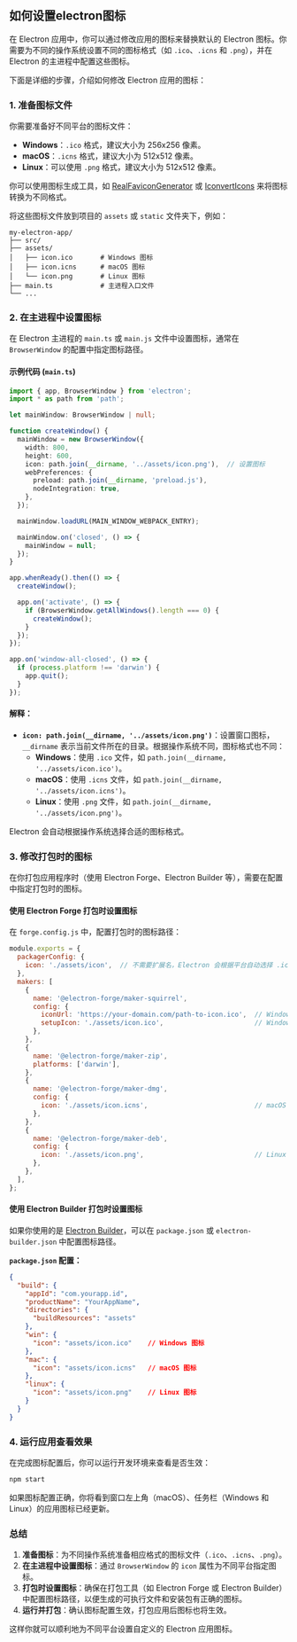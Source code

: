 ## 如何设置electron图标

在 Electron 应用中，你可以通过修改应用的图标来替换默认的 Electron 图标。你需要为不同的操作系统设置不同的图标格式（如 `.ico`、`.icns` 和 `.png`），并在 Electron 的主进程中配置这些图标。

下面是详细的步骤，介绍如何修改 Electron 应用的图标：

### 1. 准备图标文件

你需要准备好不同平台的图标文件：

- **Windows**：`.ico` 格式，建议大小为 256x256 像素。
- **macOS**：`.icns` 格式，建议大小为 512x512 像素。
- **Linux**：可以使用 `.png` 格式，建议大小为 512x512 像素。

你可以使用图标生成工具，如 [RealFaviconGenerator](https://realfavicongenerator.net/) 或 [IconvertIcons](https://iconverticons.com/) 来将图标转换为不同格式。

将这些图标文件放到项目的 `assets` 或 `static` 文件夹下，例如：

```
my-electron-app/
├── src/
├── assets/
│   ├── icon.ico       # Windows 图标
│   ├── icon.icns      # macOS 图标
│   └── icon.png       # Linux 图标
├── main.ts            # 主进程入口文件
└── ...
```

### 2. 在主进程中设置图标

在 Electron 主进程的 `main.ts` 或 `main.js` 文件中设置图标，通常在 `BrowserWindow` 的配置中指定图标路径。

#### 示例代码 (`main.ts`)

```typescript
import { app, BrowserWindow } from 'electron';
import * as path from 'path';

let mainWindow: BrowserWindow | null;

function createWindow() {
  mainWindow = new BrowserWindow({
    width: 800,
    height: 600,
    icon: path.join(__dirname, '../assets/icon.png'),  // 设置图标
    webPreferences: {
      preload: path.join(__dirname, 'preload.js'),
      nodeIntegration: true,
    },
  });

  mainWindow.loadURL(MAIN_WINDOW_WEBPACK_ENTRY);

  mainWindow.on('closed', () => {
    mainWindow = null;
  });
}

app.whenReady().then(() => {
  createWindow();

  app.on('activate', () => {
    if (BrowserWindow.getAllWindows().length === 0) {
      createWindow();
    }
  });
});

app.on('window-all-closed', () => {
  if (process.platform !== 'darwin') {
    app.quit();
  }
});
```

#### 解释：
- **`icon: path.join(__dirname, '../assets/icon.png')`**：设置窗口图标，`__dirname` 表示当前文件所在的目录。根据操作系统不同，图标格式也不同：
  - **Windows**：使用 `.ico` 文件，如 `path.join(__dirname, '../assets/icon.ico')`。
  - **macOS**：使用 `.icns` 文件，如 `path.join(__dirname, '../assets/icon.icns')`。
  - **Linux**：使用 `.png` 文件，如 `path.join(__dirname, '../assets/icon.png')`。

Electron 会自动根据操作系统选择合适的图标格式。

### 3. 修改打包时的图标

在你打包应用程序时（使用 Electron Forge、Electron Builder 等），需要在配置中指定打包时的图标。

#### 使用 Electron Forge 打包时设置图标

在 `forge.config.js` 中，配置打包时的图标路径：

```javascript
module.exports = {
  packagerConfig: {
    icon: './assets/icon',  // 不需要扩展名，Electron 会根据平台自动选择 .ico, .icns 或 .png
  },
  makers: [
    {
      name: '@electron-forge/maker-squirrel',
      config: {
        iconUrl: 'https://your-domain.com/path-to-icon.ico',  // Windows 安装器图标
        setupIcon: './assets/icon.ico',                       // Windows 安装程序图标
      },
    },
    {
      name: '@electron-forge/maker-zip',
      platforms: ['darwin'],
    },
    {
      name: '@electron-forge/maker-dmg',
      config: {
        icon: './assets/icon.icns',                           // macOS 安装包图标
      },
    },
    {
      name: '@electron-forge/maker-deb',
      config: {
        icon: './assets/icon.png',                            // Linux 安装包图标
      },
    },
  ],
};
```

#### 使用 Electron Builder 打包时设置图标

如果你使用的是 [Electron Builder](https://www.electron.build/)，可以在 `package.json` 或 `electron-builder.json` 中配置图标路径。

**`package.json` 配置：**

```json
{
  "build": {
    "appId": "com.yourapp.id",
    "productName": "YourAppName",
    "directories": {
      "buildResources": "assets"
    },
    "win": {
      "icon": "assets/icon.ico"    // Windows 图标
    },
    "mac": {
      "icon": "assets/icon.icns"   // macOS 图标
    },
    "linux": {
      "icon": "assets/icon.png"    // Linux 图标
    }
  }
}
```

### 4. 运行应用查看效果

在完成图标配置后，你可以运行开发环境来查看是否生效：

```bash
npm start
```

如果图标配置正确，你将看到窗口左上角（macOS）、任务栏（Windows 和 Linux）的应用图标已经更新。

### 总结

1. **准备图标**：为不同操作系统准备相应格式的图标文件（`.ico`、`.icns`、`.png`）。
2. **在主进程中设置图标**：通过 `BrowserWindow` 的 `icon` 属性为不同平台指定图标。
3. **打包时设置图标**：确保在打包工具（如 Electron Forge 或 Electron Builder）中配置图标路径，以便生成的可执行文件和安装包有正确的图标。
4. **运行并打包**：确认图标配置生效，打包应用后图标也将生效。

这样你就可以顺利地为不同平台设置自定义的 Electron 应用图标。